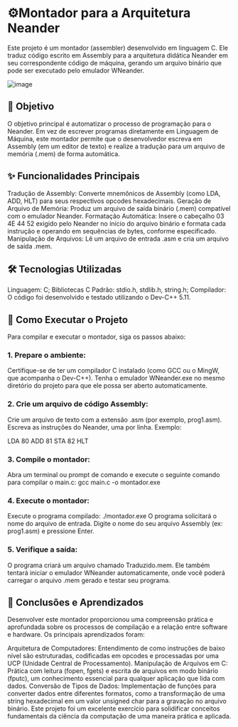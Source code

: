 # ⚙️Montador para a Arquitetura Neander
Este projeto é um montador (assembler) desenvolvido em linguagem C. Ele traduz código escrito em Assembly para a arquitetura didática Neander em seu correspondente código de máquina, gerando um arquivo binário que pode ser executado pelo emulador WNeander.

![image](https://github.com/user-attachments/assets/36ba9e4f-9b29-4252-9e52-da6bd36d8d02)

## 🎯 Objetivo
O objetivo principal é automatizar o processo de programação para o Neander. Em vez de escrever programas diretamente em Linguagem de Máquina, este montador permite que o desenvolvedor escreva em Assembly (em um editor de texto) e realize a tradução para um arquivo de memória (.mem) de forma automática.

## ✨ Funcionalidades Principais
Tradução de Assembly: Converte mnemônicos de Assembly (como LDA, ADD, HLT) para seus respectivos opcodes hexadecimais.
Geração de Arquivo de Memória: Produz um arquivo de saída binário (.mem) compatível com o emulador Neander.
Formatação Automática: Insere o cabeçalho 03 4E 44 52 exigido pelo Neander no início do arquivo binário  e formata cada instrução e operando em sequências de bytes, conforme especificado.
Manipulação de Arquivos: Lê um arquivo de entrada .asm e cria um arquivo de saída .mem.

## 🛠️ Tecnologias Utilizadas
Linguagem: C;
Bibliotecas C Padrão: stdio.h, stdlib.h, string.h;
Compilador: O código foi desenvolvido e testado utilizando o Dev-C++ 5.11.

## 🚀 Como Executar o Projeto
Para compilar e executar o montador, siga os passos abaixo:

### 1. Prepare o ambiente:
Certifique-se de ter um compilador C instalado (como GCC ou o MingW, que acompanha o Dev-C++).
Tenha o emulador WNeander.exe no mesmo diretório do projeto para que ele possa ser aberto automaticamente.

### 2. Crie um arquivo de código Assembly:
Crie um arquivo de texto com a extensão .asm (por exemplo, prog1.asm).
Escreva as instruções do Neander, uma por linha. Exemplo:

LDA 80
ADD 81
STA 82
HLT

### 3. Compile o montador:
Abra um terminal ou prompt de comando e execute o seguinte comando para compilar o main.c:
gcc main.c -o montador.exe

### 4. Execute o montador:
Execute o programa compilado:
./montador.exe
O programa solicitará o nome do arquivo de entrada. Digite o nome do seu arquivo Assembly (ex: prog1.asm) e pressione Enter.

### 5. Verifique a saída:
O programa criará um arquivo chamado Traduzido.mem.
Ele também tentará iniciar o emulador WNeander automaticamente, onde você poderá carregar o arquivo .mem gerado e testar seu programa.

## 🧠 Conclusões e Aprendizados
Desenvolver este montador proporcionou uma compreensão prática e aprofundada sobre os processos de compilação e a relação entre software e hardware. Os principais aprendizados foram:

Arquitetura de Computadores: Entendimento de como instruções de baixo nível são estruturadas, codificadas em opcodes e processadas por uma UCP (Unidade Central de Processamento).
Manipulação de Arquivos em C: Prática com leitura (fopen, fgets) e escrita de arquivos em modo binário (fputc), um conhecimento essencial para qualquer aplicação que lida com dados.
Conversão de Tipos de Dados: Implementação de funções para converter dados entre diferentes formatos, como a transformação de uma string hexadecimal em um valor unsigned char para a gravação no arquivo binário.
Este projeto foi um excelente exercício para solidificar conceitos fundamentais da ciência da computação de uma maneira prática e aplicada.
